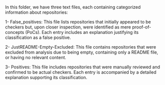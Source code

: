 In this folder, we have three text files, each containing categorized information about repositories:

1- False_positives:
      This file lists repositories that initially appeared to be checkers but, upon closer inspection, were identified as mere proof-of-concepts (PoCs). Each entry          includes an explanation justifying its classification as a false positive.
      
2- JustREADME-Empty-Excluded:
      This file contains repositories that were excluded from analysis due to being empty, containing only a README file, or having no relevant content.
      
3- Positives:
      This file includes repositories that were manually reviewed and confirmed to be actual checkers. Each entry is accompanied by a detailed explanation supporting        its classification.

